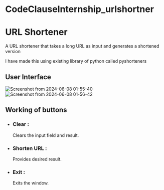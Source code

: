 # CodeClauseInternship_urlshortner
# URL Shortener
A URL shortener that takes a long URL as input and generates a shortened version

I have made this using existing library of python called pyshorteners

## User Interface
![Screenshot from 2024-06-08 01-55-40](https://github.com/Shrrutii29/CodeClauseInternship_urlshortner/assets/121250741/a81b9d3c-4878-42e8-88a8-f803b1e55447)
![Screenshot from 2024-06-08 01-56-42](https://github.com/Shrrutii29/CodeClauseInternship_urlshortner/assets/121250741/0ffa2582-14af-4934-9b6d-e39da3a6d795)

## Working of buttons

- ### Clear :
  Clears the input field and result.
- ### Shorten URL :
  Provides desired result.
- ### Exit :
  Exits the window.
